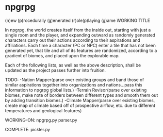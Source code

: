 # npgrpg
(n)ew (p)rocedurally (g)enerated (r)ole(p)laying (g)ame
WORKING TITLE

In npgrpg, the world creates itself from the inside out, starting with just a single room and the player, and expanding outward as randomly generated characters carry out their actions according to their aspirations and affiliations. Each time a character (PC or NPC) enter a tile that has not been generated yet, that tile and all of its features are randomized, according to a gradient of biomes, and placed upon the explorable map.

Each of the following lists, as well as the above description, shall be updated as the project passes further into fruition.

TODO:
-Nation Mapper(parse over existing groups and band those of similar aspirations together into organizations and nations...pass this information to npgrpg global lists.)
-Terrain Revisor(parse over existing biomes, make note of borders between different types and smooth them out by adding transition biomes.)
-Climate Mapper(parse over existing biomes, create map of climate based off of prospective airflow, etc. due to different temperatures and geological features)


WORKING-ON:
npgrpg.py
parser.py

COMPLETE:
pickler.py